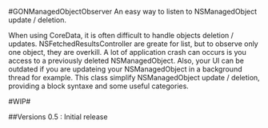 #GONManagedObjectObserver
An easy way to listen to NSManagedObject update / deletion.

When using CoreData, it is often difficult to handle objects deletion / updates.
NSFetchedResultsController are greate for list, but to observe only one object, they are overkill.
A lot of application crash can occurs is you access to a previously deleted NSManagedObject.
Also, your UI can be outdated if you are updateing your NSManagedObject in a background thread for example.
This class simplify NSManagedObject update / deletion, providing a block syntaxe and some useful categories.


#WIP#

##Versions
0.5   : Initial release<br/>
